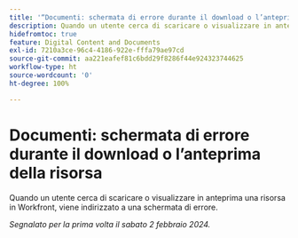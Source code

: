 ```yaml
---
title: '“Documenti: schermata di errore durante il download o l’anteprima della risorsa”'
description: Quando un utente cerca di scaricare o visualizzare in anteprima una risorsa in Workfront, viene indirizzato a una schermata di errore.
hidefromtoc: true
feature: Digital Content and Documents
exl-id: 7210a3ce-96c4-4186-922e-fffa79ae97cd
source-git-commit: aa221eafef81c6bdd29f8286f44e924323744625
workflow-type: ht
source-wordcount: '0'
ht-degree: 100%

---
```


# Documenti: schermata di errore durante il download o l’anteprima della risorsa


<!--
>[!NOTE]
>
>This issue was fixed on June 13, 2024.
-->

Quando un utente cerca di scaricare o visualizzare in anteprima una risorsa in Workfront, viene indirizzato a una schermata di errore.

_Segnalato per la prima volta il sabato 2 febbraio 2024._
